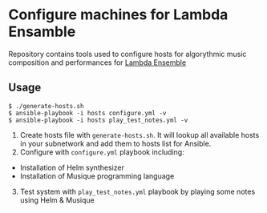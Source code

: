 # Configure machines for Lambda Ensamble

Repository contains tools used to configure hosts for algorythmic music composition and performances for [Lambda Ensemble](lambdaensemble.com.pl)

## Usage

```console
$ ./generate-hosts.sh
$ ansible-playbook -i hosts configure.yml -v
$ ansible-playbook -i hosts play_test_notes.yml -v
```

1. Create hosts file with `generate-hosts.sh`. It will lookup all available hosts in your subnetwork and add them to hosts list for Ansible.
2. Configure with `configure.yml` playbook including:
  * Installation of Helm synthesizer
  * Installation of Musique programming language
3. Test system with `play_test_notes.yml` playbook by playing some notes using Helm & Musique
